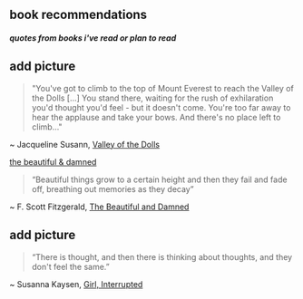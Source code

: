 ## book recommendations
##### quotes from books i've read or plan to read

## add picture
>"You've got to climb to the top of Mount Everest
> to reach the Valley of the Dolls [...]
> You stand there, 
> waiting for the rush of exhilaration
> you'd thought you'd feel - 
> but it doesn't come.
> You're too far away to hear the applause
> and take your bows.
> And there's no place left to climb..." 

   ~ Jacqueline Susann, [Valley of the Dolls](https://www.amazon.com/Valley-Dolls-Anniversary-Jacqueline-Susann/dp/0802125344/ref=pd_lpo_1?pd_rd_w=eaxE6&content-id=amzn1.sym.116f529c-aa4d-4763-b2b6-4d614ec7dc00&pf_rd_p=116f529c-aa4d-4763-b2b6-4d614ec7dc00&pf_rd_r=M1XF54PXCKVJAN5H039X&pd_rd_wg=d3Tc9&pd_rd_r=02404559-356c-4ff1-9a46-9f001b546340&pd_rd_i=0802125344&psc=1)


 [the beautiful & damned](/img/book_img/book1.png)


> “Beautiful things grow to a certain height and then they fail and fade off, breathing out memories as they decay”

   ~ F. Scott Fitzgerald, [The Beautiful and Damned](https://www.amazon.com/Beautiful-Damned-Macmillan-Collectors-Library/dp/1509826386/ref=sr_1_1?crid=XPY7QVTDA12G&keywords=the+beautiful+and+the+damned&qid=1671890841&s=books&sprefix=the+beaut%2Cstripbooks%2C97&sr=1-1)

## add picture

> “There is thought, and then there is thinking about thoughts, and they don't feel the same.”

   ~ Susanna Kaysen, [Girl, Interrupted](https://www.amazon.com/Girl-Interrupted-Susanna-Kaysen/dp/0679746048/ref=sr_1_1?crid=1YDGGFHGUPO7O&keywords=girl+interrupted+book+susanna+kaysen&qid=1671890814&s=books&sprefix=girl+interupted%2Cstripbooks%2C85&sr=1-1)